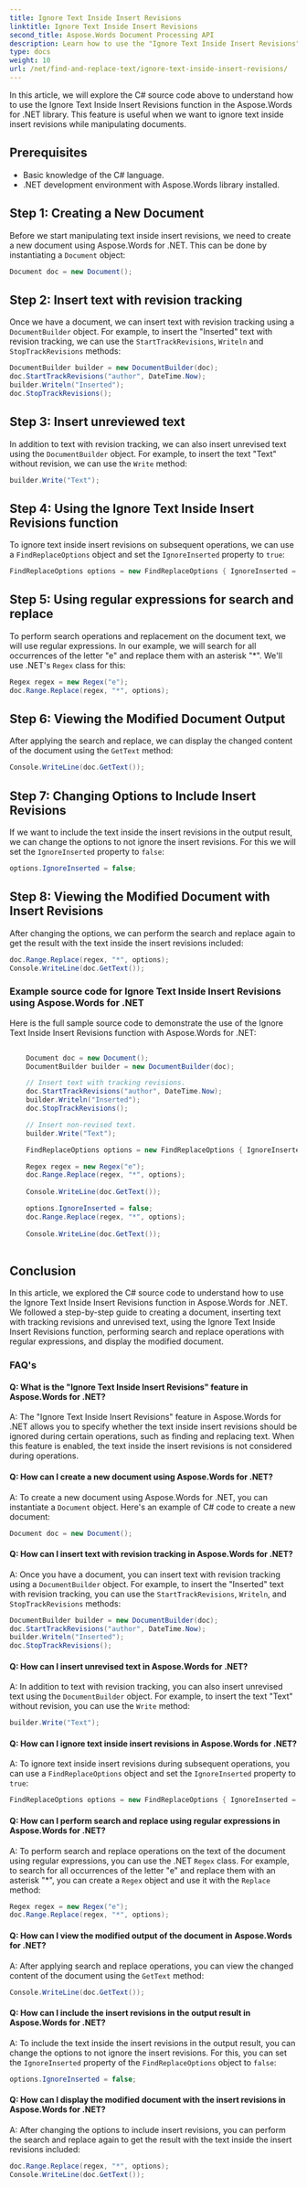 ```yaml
---
title: Ignore Text Inside Insert Revisions
linktitle: Ignore Text Inside Insert Revisions
second_title: Aspose.Words Document Processing API
description: Learn how to use the "Ignore Text Inside Insert Revisions" feature of Aspose.Words for .NET to manipulate insert revisions in Word documents.
type: docs
weight: 10
url: /net/find-and-replace-text/ignore-text-inside-insert-revisions/
---
```


In this article, we will explore the C# source code above to understand how to use the Ignore Text Inside Insert Revisions function in the Aspose.Words for .NET library. This feature is useful when we want to ignore text inside insert revisions while manipulating documents.

## Prerequisites

- Basic knowledge of the C# language.
- .NET development environment with Aspose.Words library installed.

## Step 1: Creating a New Document

Before we start manipulating text inside insert revisions, we need to create a new document using Aspose.Words for .NET. This can be done by instantiating a `Document` object:

```csharp
Document doc = new Document();
```

## Step 2: Insert text with revision tracking

Once we have a document, we can insert text with revision tracking using a `DocumentBuilder` object. For example, to insert the "Inserted" text with revision tracking, we can use the `StartTrackRevisions`, `Writeln` and `StopTrackRevisions` methods:

```csharp
DocumentBuilder builder = new DocumentBuilder(doc);
doc.StartTrackRevisions("author", DateTime.Now);
builder.Writeln("Inserted");
doc.StopTrackRevisions();
```

## Step 3: Insert unreviewed text

In addition to text with revision tracking, we can also insert unrevised text using the `DocumentBuilder` object. For example, to insert the text "Text" without revision, we can use the `Write` method:

```csharp
builder.Write("Text");
```

## Step 4: Using the Ignore Text Inside Insert Revisions function

To ignore text inside insert revisions on subsequent operations, we can use a `FindReplaceOptions` object and set the `IgnoreInserted` property to `true`:

```csharp
FindReplaceOptions options = new FindReplaceOptions { IgnoreInserted = true };
```

## Step 5: Using regular expressions for search and replace

To perform search operations and replacement on the document text, we will use regular expressions. In our example, we will search for all occurrences of the letter "e" and replace them with an asterisk "*". We'll use .NET's `Regex` class for this:

```csharp
Regex regex = new Regex("e");
doc.Range.Replace(regex, "*", options);
```

## Step 6: Viewing the Modified Document Output

After applying the search and replace, we can display the changed content of the document using the `GetText` method:

```csharp
Console.WriteLine(doc.GetText());
```

## Step 7: Changing Options to Include Insert Revisions

If we want to include the text inside the insert revisions in the output result, we can change the options to not ignore the insert revisions. For this we will set the `IgnoreInserted` property to `false`:

```csharp
options.IgnoreInserted = false;
```

## Step 8: Viewing the Modified Document with Insert Revisions

After changing the options, we can perform the search and replace again to get the result with the text inside the insert revisions included:

```csharp
doc.Range.Replace(regex, "*", options);
Console.WriteLine(doc.GetText());
```


### Example source code for Ignore Text Inside Insert Revisions using Aspose.Words for .NET

Here is the full sample source code to demonstrate the use of the Ignore Text Inside Insert Revisions function with Aspose.Words for .NET:


```csharp
       
	Document doc = new Document();
	DocumentBuilder builder = new DocumentBuilder(doc);

	// Insert text with tracking revisions.
	doc.StartTrackRevisions("author", DateTime.Now);
	builder.Writeln("Inserted");
	doc.StopTrackRevisions();

	// Insert non-revised text.
	builder.Write("Text");

	FindReplaceOptions options = new FindReplaceOptions { IgnoreInserted = true };

	Regex regex = new Regex("e");
	doc.Range.Replace(regex, "*", options);
	
	Console.WriteLine(doc.GetText());

	options.IgnoreInserted = false;
	doc.Range.Replace(regex, "*", options);
	
	Console.WriteLine(doc.GetText());
   
```

## Conclusion

In this article, we explored the C# source code to understand how to use the Ignore Text Inside Insert Revisions function in Aspose.Words for .NET. We followed a step-by-step guide to creating a document, inserting text with tracking revisions and unrevised text, using the Ignore Text Inside Insert Revisions function, performing search and replace operations with regular expressions, and display the modified document.

### FAQ's

#### Q: What is the "Ignore Text Inside Insert Revisions" feature in Aspose.Words for .NET?

A: The "Ignore Text Inside Insert Revisions" feature in Aspose.Words for .NET allows you to specify whether the text inside insert revisions should be ignored during certain operations, such as finding and replacing text. When this feature is enabled, the text inside the insert revisions is not considered during operations.

#### Q: How can I create a new document using Aspose.Words for .NET?

A: To create a new document using Aspose.Words for .NET, you can instantiate a `Document` object. Here's an example of C# code to create a new document:

```csharp
Document doc = new Document();
```

#### Q: How can I insert text with revision tracking in Aspose.Words for .NET?

A: Once you have a document, you can insert text with revision tracking using a `DocumentBuilder` object. For example, to insert the "Inserted" text with revision tracking, you can use the `StartTrackRevisions`, `Writeln`, and `StopTrackRevisions` methods:

```csharp
DocumentBuilder builder = new DocumentBuilder(doc);
doc.StartTrackRevisions("author", DateTime.Now);
builder.Writeln("Inserted");
doc.StopTrackRevisions();
```

#### Q: How can I insert unrevised text in Aspose.Words for .NET?

A: In addition to text with revision tracking, you can also insert unrevised text using the `DocumentBuilder` object. For example, to insert the text "Text" without revision, you can use the `Write` method:

```csharp
builder.Write("Text");
```

#### Q: How can I ignore text inside insert revisions in Aspose.Words for .NET?

A: To ignore text inside insert revisions during subsequent operations, you can use a `FindReplaceOptions` object and set the `IgnoreInserted` property to `true`:

```csharp
FindReplaceOptions options = new FindReplaceOptions { IgnoreInserted = true };
```

#### Q: How can I perform search and replace using regular expressions in Aspose.Words for .NET?

A: To perform search and replace operations on the text of the document using regular expressions, you can use the .NET `Regex` class. For example, to search for all occurrences of the letter "e" and replace them with an asterisk "*", you can create a `Regex` object and use it with the `Replace` method:

```csharp
Regex regex = new Regex("e");
doc.Range.Replace(regex, "*", options);
```

#### Q: How can I view the modified output of the document in Aspose.Words for .NET?

A: After applying search and replace operations, you can view the changed content of the document using the `GetText` method:

```csharp
Console.WriteLine(doc.GetText());
```

#### Q: How can I include the insert revisions in the output result in Aspose.Words for .NET?

A: To include the text inside the insert revisions in the output result, you can change the options to not ignore the insert revisions. For this, you can set the `IgnoreInserted` property of the `FindReplaceOptions` object to `false`:

```csharp
options.IgnoreInserted = false;
```

#### Q: How can I display the modified document with the insert revisions in Aspose.Words for .NET?

A: After changing the options to include insert revisions, you can perform the search and replace again to get the result with the text inside the insert revisions included:

```csharp
doc.Range.Replace(regex, "*", options);
Console.WriteLine(doc.GetText());
```
